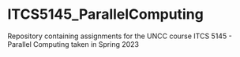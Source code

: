 # ITCS5145_ParallelComputing

Repository containing assignments for the UNCC course ITCS 5145 - Parallel Computing taken in Spring 2023
